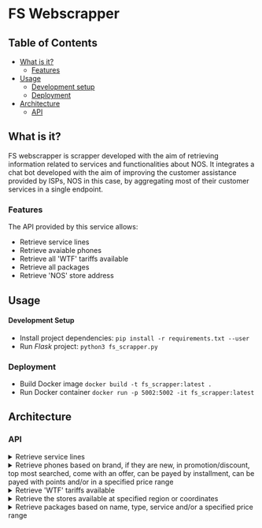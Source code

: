 # FS Webscrapper

## Table of Contents
* [What is it?](#what-is-it)
  - [Features](#features)
* [Usage](#usage)
  - [Development setup](#development-setup)
  - [Deployment](#deployment)
* [Architecture](#architecture)
  - [API](#api)

## What is it?
FS webscrapper is scrapper developed with the aim of retrieving information related to services and functionalities about NOS. It integrates a chat bot developed with the aim of improving the customer assistance provided by ISPs, NOS in this case, by aggregating most of their customer services in a single endpoint.

### Features
The API provided by this service allows:
* Retrieve service lines
* Retrieve avaiable phones
* Retrieve all 'WTF' tariffs available
* Retrieve all packages
* Retrieve 'NOS' store address


## Usage
#### Development Setup
* Install project dependencies:
`pip install -r requirements.txt --user`
* Run *Flask* project:
`python3 fs_scrapper.py`

### Deployment
* Build Docker image
`docker build -t fs_scrapper:latest .`
* Run Docker container
`docker run -p 5002:5002 -it fs_scrapper:latest`


## Architecture

### API
<details>
<summary>Retrieve service lines</summary>

```http
GET /fs_scrapper/linhas_apoio?assunto=<>
```

| Parameter | Type | Description |
| :--- | :--- | :--- |
| `assunto` | `string` | Optional. Specific matter |

Returns a list of json objects.

------
</details>

<!---------------------------------------------------->

<details>
<summary>Retrieve phones based on brand, if they are new, in promotion/discount, top most searched, come with an offer, can be payed by installment, can be payed with points and/or in a specified price range</summary>

```http
GET /fs_scrapper/phone_model/<model>
```

| Parameter | Type | Description |
| :--- | :--- | :--- |
| `brand` | `string` | Optional. Phone brand or model |
| `new` | `string` | Optional. Indication that are wanted new phones |
| `promo` | `string` | Optional. Indication that are wanted phones with a promotion/discount |
| `top` | `string` | Optional. Indication that are wanted the top most searched phones |
| `ofer` | `string` | Optional. Indication that are wanted phones that come with an offer |
| `prest` | `string` | Optional. Indication that are wanted phones which have installment payment available |
| `points` | `string` | Optional. Indication that are wanted phones which have points payment available |
| `min` | `float` | Optional. Lowest value of price |
| `max` | `float` | Optional. Highest value of price |

***Note**: All parameters are optional, but if phones are wanted in a price range both min and max are needed.

Returns a list of json objects.

------
</details>

<!---------------------------------------------------->

<details>
<summary>Retrieve 'WTF' tariffs available</summary>

```http
GET /fs_scrapper/all_wtf
```

| Parameter | Type | Description |
| :--- | :--- | :--- |
| `name` | `string` | Optional. Tariff name |

Returns a list of json objects.

------
</details>

<!---------------------------------------------------->

<details>
<summary>Retrieve the stores available at specified region or coordinates</summary>

```http
GET /fs_scrapper/stores_zone/<zone>
```

| Parameter | Type | Description |
| :--- | :--- | :--- |
| `zone` | `string` | Optional. Zone query |
| `lat` | `float` | Optional. Latitude value |
| `lon` | `float` | Optional. Longitude value |

***Note**: Parameters are optional, but a zone or lat and lon are needed. When values are given to lat and lon the returned stores are in a maximum distance of 20 km.

Returns a list of json objects.

------
</details>

<!---------------------------------------------------->

<details>
<summary>Retrieve packages based on name, type, service and/or a specified price range</summary>

```http
GET /fs_scrapper/packages
```

| Parameter | Type | Description |
| :--- | :--- | :--- |
| `type` | `string` | Optional. Type of package wanted (satelite or fiber) |
| `service` | `string` | Optional. Service wanted |
| `min` | `float` | Optional. Lower value of price |
| `max` | `float` | Optional. Highest value of price |
| `name` | `string` | Optional. Package name |

***Note**: All parameters are optional, but if phones are wanted in a price range both min and max are needed.

Returns a list of json objects.

------
</details>
